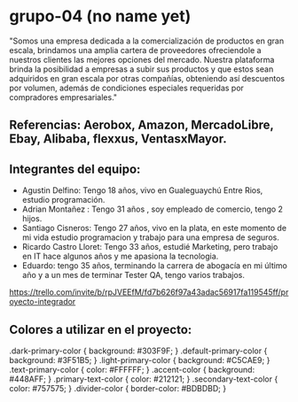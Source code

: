 # grupo-04 (no name yet)

"Somos una empresa dedicada a la comercialización de productos en gran escala, brindamos una amplia cartera de proveedores ofreciendole a nuestros clientes las mejores opciones del mercado. Nuestra plataforma brinda la posibilidad a empresas a subir sus productos y que estos sean adquiridos en gran escala por otras compañías, obteniendo así descuentos por volumen, además de condiciones especiales requeridas por compradores empresariales."

## Referencias: Aerobox, Amazon, MercadoLibre, Ebay, Alibaba, flexxus, VentasxMayor.

## Integrantes del equipo:

- Agustin Delfino: Tengo 18 años, vivo en Gualeguaychú Entre Rios, estudio programación.
- Adrian Montañez : Tengo 31 años , soy empleado de comercio, tengo 2 hijos.
- Santiago Cisneros: Tengo 27 años, vivo en la plata, en este momento de mi vida estudio programacion y trabajo para una empresa de seguros.
- Ricardo Castro Lloret: Tengo 33 años, estudié Marketing, pero trabajo en IT hace algunos años y me apasiona la tecnologia.
- Eduardo: tengo 35 años, terminando la carrera de abogacía en mi último año y a un mes de terminar Tester QA, tengo varios trabajos.

https://trello.com/invite/b/rpJVEEfM/fd7b626f97a43adac56917fa119545ff/proyecto-integrador

## Colores a utilizar en el proyecto:

.dark-primary-color { background: #303F9F; }
.default-primary-color { background: #3F51B5; }
.light-primary-color { background: #C5CAE9; }
.text-primary-color { color: #FFFFFF; }
.accent-color { background: #448AFF; }
.primary-text-color { color: #212121; }
.secondary-text-color { color: #757575; }
.divider-color { border-color: #BDBDBD; }
